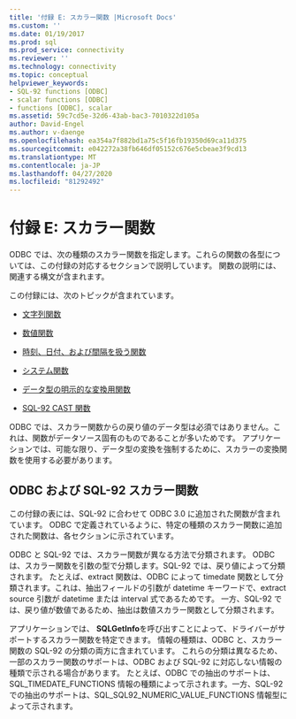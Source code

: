 ```yaml
---
title: '付録 E: スカラー関数 |Microsoft Docs'
ms.custom: ''
ms.date: 01/19/2017
ms.prod: sql
ms.prod_service: connectivity
ms.reviewer: ''
ms.technology: connectivity
ms.topic: conceptual
helpviewer_keywords:
- SQL-92 functions [ODBC]
- scalar functions [ODBC]
- functions [ODBC], scalar
ms.assetid: 59c7cd5e-32d6-43ab-bac3-7010322d105a
author: David-Engel
ms.author: v-daenge
ms.openlocfilehash: ea354a7f882bd1a75c5f16fb19350d69ca11d375
ms.sourcegitcommit: e042272a38fb646df05152c676e5cbeae3f9cd13
ms.translationtype: MT
ms.contentlocale: ja-JP
ms.lasthandoff: 04/27/2020
ms.locfileid: "81292492"
---
```

# <a name="appendix-e-scalar-functions"></a>付録 E: スカラー関数
ODBC では、次の種類のスカラー関数を指定します。これらの関数の各型については、この付録の対応するセクションで説明しています。 関数の説明には、関連する構文が含まれます。  
  
 この付録には、次のトピックが含まれています。  
  
-   [文字列関数](../../../odbc/reference/appendixes/string-functions.md)  
  
-   [数値関数](../../../odbc/reference/appendixes/numeric-functions.md)  
  
-   [時刻、日付、および間隔を扱う関数](../../../odbc/reference/appendixes/time-date-and-interval-functions.md)  
  
-   [システム関数](../../../odbc/reference/appendixes/system-functions.md)  
  
-   [データ型の明示的な変換用関数](../../../odbc/reference/appendixes/explicit-data-type-conversion-function.md)  
  
-   [SQL-92 CAST 関数](../../../odbc/reference/appendixes/sql-92-cast-function.md)  
  
 ODBC では、スカラー関数からの戻り値のデータ型は必須ではありません。これは、関数がデータソース固有のものであることが多いためです。 アプリケーションでは、可能な限り、データ型の変換を強制するために、スカラーの変換関数を使用する必要があります。  
  
## <a name="odbc-and-sql-92-scalar-functions"></a>ODBC および SQL-92 スカラー関数  
 この付録の表には、SQL-92 に合わせて ODBC 3.0 に追加された関数が含まれています。 ODBC で定義されているように、特定の種類のスカラー関数に追加された関数は、各セクションに示されています。  
  
 ODBC と SQL-92 では、スカラー関数が異なる方法で分類されます。 ODBC は、スカラー関数を引数の型で分類します。SQL-92 では、戻り値によって分類されます。 たとえば、extract 関数は、ODBC によって timedate 関数として分類されます。これは、抽出フィールドの引数が datetime キーワードで、extract source 引数が datetime または interval 式であるためです。 一方、SQL-92 では、戻り値が数値であるため、抽出は数値スカラー関数として分類されます。  
  
 アプリケーションでは、 **SQLGetInfo**を呼び出すことによって、ドライバーがサポートするスカラー関数を特定できます。 情報の種類は、ODBC と、スカラー関数の SQL-92 の分類の両方に含まれています。 これらの分類は異なるため、一部のスカラー関数のサポートは、ODBC および SQL-92 に対応しない情報の種類で示される場合があります。 たとえば、ODBC での抽出のサポートは、SQL_TIMEDATE_FUNCTIONS 情報の種類によって示されます。一方、SQL-92 での抽出のサポートは、SQL_SQL92_NUMERIC_VALUE_FUNCTIONS 情報型によって示されます。
